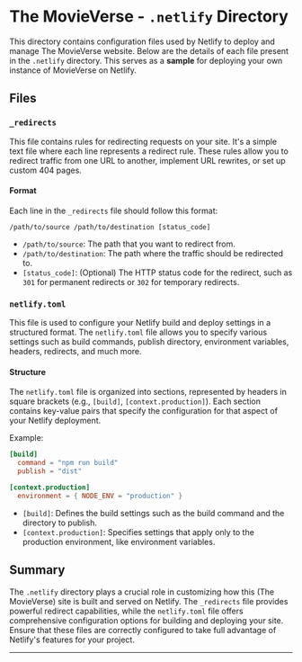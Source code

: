 # The MovieVerse - `.netlify` Directory

This directory contains configuration files used by Netlify to deploy and manage The MovieVerse website. Below are the details of each file present in the `.netlify` directory. This serves as a **sample** for deploying your own instance of MovieVerse on Netlify.

## Files

### `_redirects`

This file contains rules for redirecting requests on your site. It's a simple text file where each line represents a redirect rule. These rules allow you to redirect traffic from one URL to another, implement URL rewrites, or set up custom 404 pages.

#### Format

Each line in the `_redirects` file should follow this format:

```
/path/to/source /path/to/destination [status_code]
```

- `/path/to/source`: The path that you want to redirect from.
- `/path/to/destination`: The path where the traffic should be redirected to.
- `[status_code]`: (Optional) The HTTP status code for the redirect, such as `301` for permanent redirects or `302` for temporary redirects.

### `netlify.toml`

This file is used to configure your Netlify build and deploy settings in a structured format. The `netlify.toml` file allows you to specify various settings such as build commands, publish directory, environment variables, headers, redirects, and much more.

#### Structure

The `netlify.toml` file is organized into sections, represented by headers in square brackets (e.g., `[build]`, `[context.production]`). Each section contains key-value pairs that specify the configuration for that aspect of your Netlify deployment.

Example:

```toml
[build]
  command = "npm run build"
  publish = "dist"

[context.production]
  environment = { NODE_ENV = "production" }
```

- `[build]`: Defines the build settings such as the build command and the directory to publish.
- `[context.production]`: Specifies settings that apply only to the production environment, like environment variables.

## Summary

The `.netlify` directory plays a crucial role in customizing how this (The MovieVerse) site is built and served on Netlify. The `_redirects` file provides powerful redirect capabilities, while the `netlify.toml` file offers comprehensive configuration options for building and deploying your site. Ensure that these files are correctly configured to take full advantage of Netlify's features for your project.

--- 
